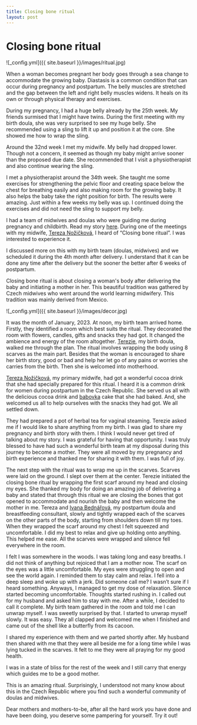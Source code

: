 ```yaml
---
title: Closing bone ritual
layout: post
---
```


# Closing bone ritual

![_config.yml]({{ site.baseurl }}/images/ritual.jpg)

When a woman becomes pregnant her body goes through a sea change to accommodate the growing baby. Diastasis is a common condition that can occur during pregnancy and postpartum. The belly muscles are stretched and the gap between the left and right belly muscles widens. It heals on its own or through physical therapy and exercises.

During my pregnancy, I had a huge belly already by the 25th week. My friends surmised that I might have twins. During the first meeting with my birth doula, she was very surprised to see my huge belly. She recommended using a sling to lift it up and position it at the core. She showed me how to wrap the sling.

Around the 32nd week I met my midwife. My belly had dropped lower. Though not a concern, it seemed as though my baby might arrive sooner than the proposed due date. She recommended that I visit a physiotherapist and also continue wearing the sling.

I met a physiotherapist around the 34th week. She taught me some exercises for strengthening the pelvic floor and creating space below the chest for breathing easily and also making room for the growing baby. It also helps the baby take the right position for birth. The results were amazing. Just within a few weeks my belly was up. I continued doing the exercises and did not need the sling to support my belly.

I had a team of midwives and doulas who were guiding me during pregnancy and childbirth. Read my story [here](https://www.e-payana.com/Rios-birth/). During one of the meetings with my midwife, [Tereza Nožičková](https://www.unipa.cz/profil/tereza-no%c5%bei%c4%8dkov%c3%a1-1/), I heard of “Closing bone ritual”. I was interested to experience it. 

I discussed more on this with my birth team (doulas, midwives) and we scheduled it during the 4th month after delivery. I understand that it can be done any time after the delivery but the sooner the better after 6 weeks of postpartum.

Closing bone ritual is about closing a woman's body after delivering the baby and initiating a mother in her. This beautiful tradition was gathered by Czech midwives who went around the world learning midwifery. This tradition was mainly derived from Mexico. 

![_config.yml]({{ site.baseurl }}/images/decor.jpg)

It was the month of January, 2023. At noon, my birth team arrived home. Firstly, they identified a room which best suits the ritual. They decorated the room with flowers, candles, gifts and snacks they had got. It changed the ambience and energy of the room altogether. [Terezie](https://www.duly.cz/profil/terezie-roubalova/), my birth doula, walked me through the plan. The ritual involves wrapping the body using 8 scarves as the main part. Besides that the woman is encouraged to share her birth story, good or bad and help her let go of any pains or worries she carries from the birth. Then she is welcomed into motherhood.

[Tereza Nožičková](https://www.unipa.cz/profil/tereza-no%c5%bei%c4%8dkov%c3%a1-1/), my primary midwife, had got a wonderful cocoa drink that she had specially prepared for this ritual. I heard it is a common drink for women during postpartum in the Czech Republic. She served us all with the delicious cocoa drink and [babovka](https://www.vareni.cz/recepty/babovka/) cake that she had baked. And, she welcomed us all to help ourselves with the snacks they had got. We all settled down. 

They had prepared a pot of herbal tea for vaginal steaming. Terezie asked me if I would like to share anything from my birth. I was glad to share my pregnancy and birth story with them. I think I would never get tired of talking about my story. I was grateful for having that opportunity. I was truly blessed to have had such a wonderful birth team at my disposal during this journey to become a mother. They were all moved by my pregnancy and birth experience and thanked me for sharing it with them. I was full of joy.

The next step with the ritual was to wrap me up in the scarves. Scarves were laid on the ground. I slept over them at the center. Terezie initiated the closing bone ritual by wrapping the first scarf around my head and closing my eyes. She thanked my body for doing an amazing job of delivering a baby and stated that through this ritual we are closing the bones that got opened to accommodate and nourish the baby and then welcome the mother in me. Tereza and [Ivana Bednářová](https://www.duly.cz/profil/ivana-bednarova/), my postpartum doula and breastfeeding consultant, slowly and tightly wrapped each of the scarves on the other parts of the body, starting from shoulders down till my toes. When they wrapped the scarf around my chest I felt squeezed and uncomfortable. I did my best to relax and give up holding onto anything. This helped me ease. All the scarves were wrapped and silence fell everywhere in the room.

I felt I was somewhere in the woods. I was taking long and easy breaths. I did not think of anything but rejoiced that I am a mother now. The scarf on the eyes was a little uncomfortable. My eyes were struggling to open and see the world again. I reminded them to stay calm and relax. I fell into a deep sleep and woke up with a jerk. Did someone call me? I wasn’t sure if I heard something. Anyways, I managed to get my dose of relaxation. Silence started becoming uncomfortable. Thoughts started rushing in. I called out for my husband and asked him to stay with me. After a while, I decided to call it complete. My birth team gathered in the room and told me I can unwrap myself. I was sweetly surprised by that. I started to unwrap myself slowly. It was easy. They all clapped and welcomed me when I finished and came out of the shell like a butterfly from its cacoon. 

I shared my experience with them and we parted shortly after. My husband then shared with me that they were all beside me for a long time while I was lying tucked in the scarves. It felt to me they were all praying for my good health.

I was in a state of bliss for the rest of the week and I still carry that energy which guides me to be a good mother. 

This is an amazing ritual. Surprisingly, I understood not many know about this in the Czech Republic where you find such a wonderful community of doulas and midwives. 

Dear mothers and mothers-to-be, after all the hard work you have done and have been doing, you deserve some pampering for yourself. Try it out!
